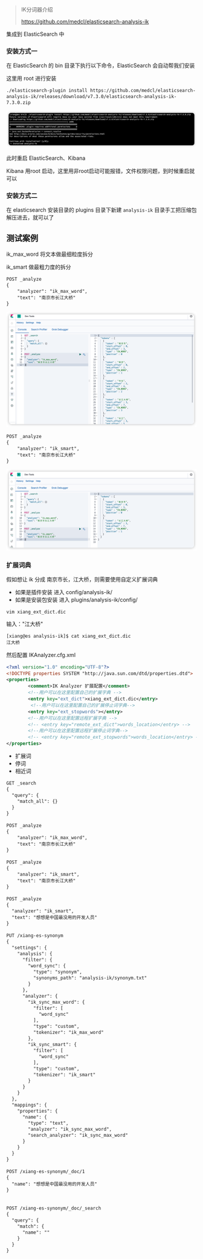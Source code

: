 > IK分词器介绍
>
> https://github.com/medcl/elasticsearch-analysis-ik

集成到 ElasticSearch 中





### 安装方式一

在 ElasticSearch 的 bin 目录下执行以下命令，ElasticSearch 会自动帮我们安装

这里用 root 进行安装

```
./elasticsearch-plugin install https://github.com/medcl/elasticsearch-analysis-ik/releases/download/v7.3.0/elasticsearch-analysis-ik-7.3.0.zip
```

![image-20230412153242371](images/3%E3%80%81%E9%9B%86%E6%88%90IK%E5%88%86%E8%AF%8D%E5%99%A8/image-20230412153242371.png)



此时重启 ElasticSearch、Kibana



Kibana 用root 启动，这里用非root启动可能报错，文件权限问题，到时候重启就可以



### 安装方式二

在 elasticsearch 安装目录的 plugins 目录下新建  `analysis-ik` 目录手工把压缩包解压进去，就可以了





##  测试案例

ik_max_word  将文本做最细粒度拆分

ik_smart 	做最粗力度的拆分



```
POST _analyze
{
	"analyzer": "ik_max_word",
	"text": "南京市长江大桥"
}
```

![image-20230412155348186](images/3%E3%80%81%E9%9B%86%E6%88%90IK%E5%88%86%E8%AF%8D%E5%99%A8/image-20230412155348186.png)



```
POST _analyze
{
	"analyzer": "ik_smart",
	"text": "南京市长江大桥"
}
```

![image-20230412155428168](images/3%E3%80%81%E9%9B%86%E6%88%90IK%E5%88%86%E8%AF%8D%E5%99%A8/image-20230412155428168.png)





### 扩展词典

假如想让 ik 分成  南京市长，江大桥，则需要使用自定义扩展词典



+ 如果是插件安装 进入 config/analysis-ik/
+ 如果是安装包安装 进入 plugins/analysis-ik/config/

```
vim xiang_ext_dict.dic
```

输入："江大桥"



```sh
[xiang@es analysis-ik]$ cat xiang_ext_dict.dic 
江大桥
```



然后配置 IKAnalyzer.cfg.xml

```xml
<?xml version="1.0" encoding="UTF-8"?>
<!DOCTYPE properties SYSTEM "http://java.sun.com/dtd/properties.dtd">
<properties>
        <comment>IK Analyzer 扩展配置</comment>
        <!--用户可以在这里配置自己的扩展字典 -->
        <entry key="ext_dict">xiang_ext_dict.dic</entry>
         <!--用户可以在这里配置自己的扩展停止词字典-->
        <entry key="ext_stopwords"></entry>
        <!--用户可以在这里配置远程扩展字典 -->
        <!-- <entry key="remote_ext_dict">words_location</entry> -->
        <!--用户可以在这里配置远程扩展停止词字典-->
        <!-- <entry key="remote_ext_stopwords">words_location</entry> -->
</properties>
```



+ 扩展词
+ 停词
+ 相近词





```
GET _search
{
  "query": {
    "match_all": {}
  }
}

POST _analyze
{
	"analyzer": "ik_max_word",
	"text": "南京市长江大桥"
}

POST _analyze
{
	"analyzer": "ik_smart",
	"text": "南京市长江大桥"
}

POST _analyze
{
  "analyzer": "ik_smart",
  "text": "想想是中国最没用的开发人员"
}

PUT /xiang-es-synonym
{
  "settings": {
    "analysis": {
      "filter": {
        "word_sync": {
          "type": "synonym",
          "synonyms_path": "analysis-ik/synonym.txt"
        }
      },
      "analyzer": {
        "ik_sync_max_word": {
          "filter": [
            "word_sync"
          ],
          "type": "custom",
          "tokenizer": "ik_max_word"
        },
        "ik_sync_smart": {
          "filter": [
            "word_sync"
          ],
          "type": "custom",
          "tokenizer": "ik_smart"
        }
      }
    }
  },
  "mappings": {
    "properties": {
      "name": {
        "type": "text",
        "analyzer": "ik_sync_max_word",
        "search_analyzer": "ik_sync_max_word"
      }
    }
  }
}

POST /xiang-es-synonym/_doc/1
{
  "name": "想想是中国最没用的开发人员"
}


POST /xiang-es-synonym/_doc/_search
{
  "query": {
    "match": {
      "name": ""
    }
  }
}
```


